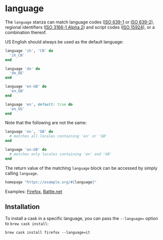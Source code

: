 # language

The `language` stanza can match language codes ([ISO 639-1](https://en.wikipedia.org/wiki/ISO_639-1) or [ISO 639-2](https://en.wikipedia.org/wiki/ISO_639-2)), regional identifiers ([ISO 3166-1 Alpha 2](https://en.wikipedia.org/wiki/ISO_3166-1_alpha-2)) and script codes ([ISO 15924](https://en.wikipedia.org/wiki/ISO_15924)), or a combination thereof.

US English should always be used as the default language:

```ruby
language 'zh', 'CN' do
  'zh_CN'
end

language 'de' do
  'de_DE'
end

language 'en-GB' do
  'en_GB'
end

language 'en', default: true do
  'en_US'
end
```

Note that the following are not the same:

```ruby
language 'en', 'GB' do
  # matches all locales containing 'en' or 'GB'
end

language 'en-GB' do
  # matches only locales containing 'en' and 'GB'
end
```

The return value of the matching `language` block can be accessed by simply calling `language`.

```ruby
homepage "https://example.org/#{language}"
```

Examples: [Firefox](https://github.com/Homebrew/homebrew-cask/blob/306b8fbd9502036f1ca742f70c569d8677b62403/Casks/firefox.rb#L4L74), [Battle.net](https://github.com/Homebrew/homebrew-cask/blob/306b8fbd9502036f1ca742f70c569d8677b62403/Casks/battle-net.rb#L5L17)


## Installation

To install a cask in a specific language, you can pass the `--language=` option to `brew cask install`:

```
brew cask install firefox --language=it
```
